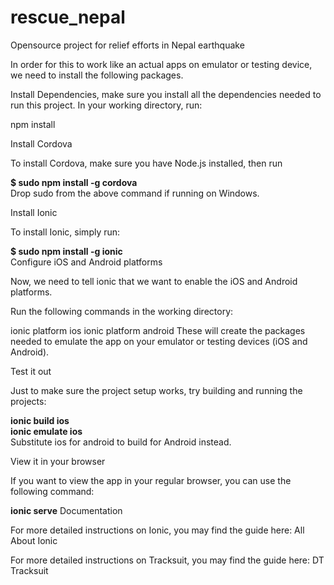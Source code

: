 # rescue_nepal
Opensource project for relief efforts in Nepal earthquake

In order for this to work like an actual apps on emulator or testing device, we need to install the following packages.

Install Dependencies, make sure you install all the dependencies needed to run this project. In your working directory, run:

npm install

Install Cordova

To install Cordova, make sure you have Node.js installed, then run

<strong>$ sudo npm install -g cordova</strong><br/>
Drop sudo from the above command if running on Windows.

Install Ionic

To install Ionic, simply run:

<strong>$ sudo npm install -g ionic</strong><br/>
Configure iOS and Android platforms

Now, we need to tell ionic that we want to enable the iOS and Android platforms.

Run the following commands in the working directory:

ionic platform ios
ionic platform android
These will create the packages needed to emulate the app on your emulator or testing devices (iOS and Android).

Test it out

Just to make sure the project setup works, try building and running the projects:

<strong>ionic build ios</strong><br/>
<strong>ionic emulate ios</strong><br/>
Substitute ios for android to build for Android instead.

View it in your browser

If you want to view the app in your regular browser, you can use the following command:

<strong>ionic serve</strong>
Documentation

For more detailed instructions on Ionic, you may find the guide here: All About Ionic

For more detailed instructions on Tracksuit, you may find the guide here: DT Tracksuit
